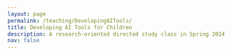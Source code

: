 ```yaml
---
layout: page
permalink: /teaching/DevelopingAITools/
title: Developing AI Tools for Children
description: A research-oriented directed study class in Spring 2024
nav: false
---
```







